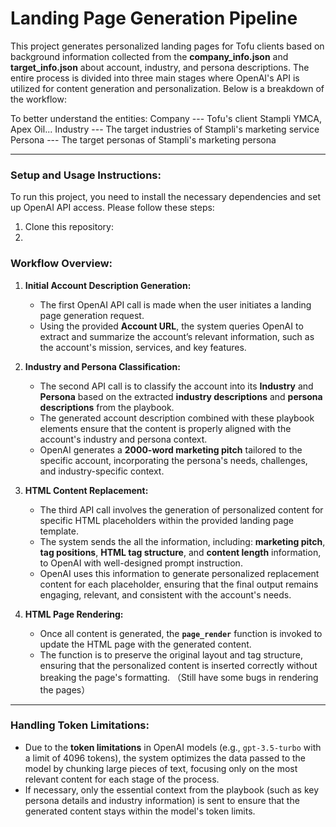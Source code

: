# Landing Page Generation Pipeline

This project generates personalized landing pages for Tofu clients based on background information collected from the **company_info.json** and **target_info.json** about account, industry, and persona descriptions. The entire process is divided into three main stages where OpenAI's API is utilized for content generation and personalization. Below is a breakdown of the workflow:

To better understand the entities:
Company --- Tofu's client Stampli YMCA, Apex Oil...
Industry --- The target industries of Stampli's marketing service
Persona --- The target personas of Stampli's marketing persona

---

### **Setup and Usage Instructions:**

To run this project, you need to install the necessary dependencies and set up OpenAI API access. Please follow these steps:

1. Clone this repository:
2.

### **Workflow Overview:**

1. **Initial Account Description Generation:**

   - The first OpenAI API call is made when the user initiates a landing page generation request.
   - Using the provided **Account URL**, the system queries OpenAI to extract and summarize the account’s relevant information, such as the account's mission, services, and key features.
2. **Industry and Persona Classification:**

   - The second API call is to classify the account into its **Industry** and **Persona** based on the extracted **industry descriptions** and **persona descriptions** from the playbook.
   - The generated account description combined with these playbook elements ensure that the content is properly aligned with the account's industry and persona context.
   - OpenAI generates a **2000-word marketing pitch** tailored to the specific account, incorporating the persona's needs, challenges, and industry-specific context.
3. **HTML Content Replacement:**

   - The third API call involves the generation of personalized content for specific HTML placeholders within the provided landing page template.
   - The system sends the all the information, including: **marketing pitch**, **tag positions**, **HTML tag structure**, and **content length** information, to OpenAI with well-designed prompt instruction.
   - OpenAI uses this information to generate personalized replacement content for each placeholder, ensuring that the final output remains engaging, relevant, and consistent with the account's needs.
4. **HTML Page Rendering:**

   - Once all content is generated, the **`page_render`** function is invoked to update the HTML page with the generated content.
   - The function is to preserve the original layout and tag structure, ensuring that the personalized content is inserted correctly without breaking the page's formatting. （Still have some bugs in rendering the pages）

---

### **Handling Token Limitations:**

- Due to the **token limitations** in OpenAI models (e.g., `gpt-3.5-turbo` with a limit of 4096 tokens), the system optimizes the data passed to the model by chunking large pieces of text, focusing only on the most relevant content for each stage of the process.
- If necessary, only the essential context from the playbook (such as key persona details and industry information) is sent to ensure that the generated content stays within the model's token limits.
